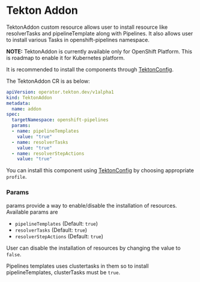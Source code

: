 <!--
---
linkTitle: "TektonAddon"
weight: 6
---
-->
# Tekton Addon

TektonAddon custom resource allows user to install resource like resolverTasks and pipelineTemplate along with Pipelines.
It also allows user to install various Tasks in openshift-pipelines namespace.

**NOTE:** TektonAddon is currently available only for OpenShift Platform. This is roadmap to enable it for Kubernetes platform.

It is recommended to install the components through [TektonConfig](./TektonConfig.md).

The TektonAddon CR is as below:
```yaml
apiVersion: operator.tekton.dev/v1alpha1
kind: TektonAddon
metadata:
  name: addon
spec:
  targetNamespace: openshift-pipelines
  params:
  - name: pipelineTemplates
    value: "true"
  - name: resolverTasks
    value: "true"
  - name: resolverStepActions
    value: "true"
```
You can install this component using [TektonConfig](./TektonConfig.md) by choosing appropriate `profile`.

### Params

params provide a way to enable/disable the installation of resources.
Available params are
- `pipelineTemplates` (Default: `true`)
- `resolverTasks` (Default: `true`)
- `resolverStepActions` (Default: `true`)

User can disable the installation of resources by changing the value to `false`.

Pipelines templates uses clustertasks in them so to install pipelineTemplates, clusterTasks must be `true`.
